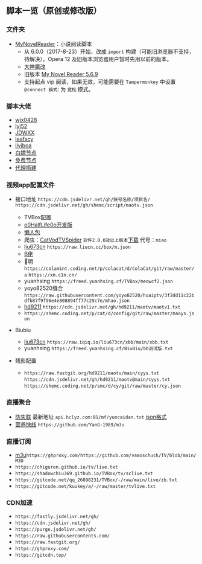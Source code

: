 脚本一览（原创或修改版）
---------------
###  文件夹

- [MyNovelReader](MyNovelReader.user.js)：小说阅读脚本
  - 从 6.0.0（2017-8-23）开始，改成 `import` 构建（可能旧浏览器不支持，待解决）。Opera 12 及旧版本浏览器用户暂时先用以前的版本。
  - [大神魔改](https://github.com/821938089/MyNovelReader)
  - 旧版本 [My Novel Reader 5.6.9](https://github.com/shemc/script/raw/main/My%20Novel%20Reader%205.6.9.js)
  - 支持起点 vip 阅读，如果无效，可能需要在 `Tampermonkey` 中设置 `@connect 模式`: 为 `宽松` 模式。

###  脚本大佬
  -  [wjx0428](https://github.com/wjx0428/wjx/tree/main/oneself)
  -  [lyj52](https://github.com/lyj52/jzy)
  -  [JDWXX](https://github.com/JDWXX/ql_all)
  -  [leafxcy](https://github.com/leafxcy/JavaScript)
  -  [liyiboa](https://github.com/liyiboa/ksjsb)
  -  [白嫖节点](https://github.com/arielherself/autosub)
  -  [免费节点](https://github.com/alanbobs999/TopFreeProxies)
  -  [代理搭建](https://github.com/krsipig/tg)
### 视频app配置文件

- 接口地址 `https://cdn.jsdelivr.net/gh/账号名称/项目名/`       `https://cdn.jsdelivr.net/gh/shemc/script/maotv.json`
  - TVBox配置 
   - [o0HalfLife0o开发版](https://github.com/o0HalfLife0o/TVBoxOSC)
   - [懒人包](https://github.com/YuanHsing/freed)
   - 爬虫：[CatVodTVSpider](https://github.com/catvod/CatVodTVSpider)                      `软件2.0.0及以上版本`[下载](https://wwi.lanzoui.com/izRMJv45llc) 代号：`miao`
   - [liu673cn](https://github.com/liu673cn/box) `https://raw.liucn.cc/box/m.json`    
   - [B佬](https://github.com/madaodei/baddychen0608)
   - 🐉明   `https://colamint.coding.net/p/colacat/d/ColaCat/git/raw/master/a`  `https://xm.c1n.cn/` 
   - yuanhsing    `https://freed.yuanhsing.cf/TVBox/meowcf2.json`  
   - yoyo82520缝合 `https://raw.githubusercontent.com/yoyo82520/huaiptv/3f2dd11c22bdfb87f9f96e4e808894ff77c29c7e/mhao.json`  
   - [hd9211](https://github.com/hd9211/maotv) `https://cdn.jsdelivr.net/gh/hd9211/maotv/maotv1.txt`
   - `https://shemc.coding.net/p/cat/d/config/git/raw/master/maoys.json`
 
 - Biubiu
   - [liu673cn](https://github.com/liu673cn/xbb) `https://raw.iqiq.io/liu673cn/xbb/main/xbb.txt` 
   - yuanhsing `https://freed.yuanhsing.cf/BiuBiu/bb测试版.txt`
 
 - 残影配置
   - `https://raw.fastgit.org/hd9211/maotv/main/cyys.txt`   `https://cdn.jsdelivr.net/gh/hd9211/maotv@main/cyys.txt`    `https://shemc.coding.net/p/smc/d/cy/git/raw/master/cy.json`

### 直播聚合 
 - [防失联](https://www.ebay.com/usr/xiar2792) 最新地址 `api.hclyz.com:81/mf/yuncaidan.txt` [json格式](http://api.hclyz.com:81/mf/json.txt)
 - [营养快线](https://github.com/YanG-1989/m3u) `https://github.com/YanG-1989/m3u`
 
### 直播订阅
 - [m3u](https://github.com/vamoschuck/TV)`https://ghproxy.com/https://github.com/vamoschuck/TV/blob/main/M3U`
 - `https://chiguren.github.io/tv/live.txt`
 - `https://shadowchiu369.github.io/TVBox/tv/sclive.txt`
 - `https://gitcode.net/qq_26898231/TVBox/-/raw/main/live/zb.txt`
 - `https://gitcode.net/kuukey/a/-/raw/master/tvlive.txt`

###  CDN加速
 - `https://fastly.jsdelivr.net/gh/`
 - `https://cdn.jsdelivr.net/gh/`
 - `https://purge.jsdelivr.net/gh/`
 - `https://raw.githubusercontents.com/`
 - `https://raw.fastgit.org/`
 - `https://ghproxy.com/`
 - `https://gitcdn.top/`
 

